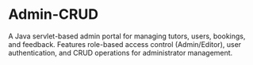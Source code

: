 # Admin-CRUD
A Java servlet-based admin portal for managing tutors, users, bookings, and feedback. Features role-based access control (Admin/Editor), user authentication, and CRUD operations for administrator management.
